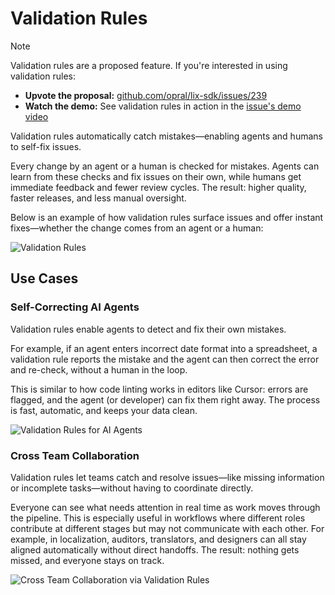 # Validation Rules

> [!NOTE]
> 
> Validation rules are a proposed feature. If you're interested in using validation rules:
>
> - **Upvote the proposal:** [github.com/opral/lix-sdk/issues/239](https://github.com/opral/lix-sdk/issues/239)
> - **Watch the demo:** See validation rules in action in the [issue's demo video](https://github.com/opral/lix-sdk/issues/239)


Validation rules automatically catch mistakes—enabling agents and humans to self-fix issues.

Every change by an agent or a human is checked for mistakes. Agents can learn from these checks and fix issues on their own, while humans get immediate feedback and fewer review cycles. The result: higher quality, faster releases, and less manual oversight.

Below is an example of how validation rules surface issues and offer instant fixes—whether the change comes from an agent or a human:

![Validation Rules](/validation-rules.svg)


## Use Cases

### Self-Correcting AI Agents

Validation rules enable agents to detect and fix their own mistakes. 

For example, if an agent enters incorrect date format into a spreadsheet, a validation rule reports the mistake and the agent can then correct the error and re-check, without a human in the loop.

This is similar to how code linting works in editors like Cursor: errors are flagged, and the agent (or developer) can fix them right away. The process is fast, automatic, and keeps your data clean.

![Validation Rules for AI Agents](/validation-rules-agent.svg)

### Cross Team Collaboration


Validation rules let teams catch and resolve issues—like missing information or incomplete tasks—without having to coordinate directly. 

Everyone can see what needs attention in real time as work moves through the pipeline. This is especially useful in workflows where different roles contribute at different stages but may not communicate with each other. For example, in localization, auditors, translators, and designers can all stay aligned automatically without direct handoffs. The result: nothing gets missed, and everyone stays on track.

![Cross Team Collaboration via Validation Rules](/validation-rules-cross-team.png)
